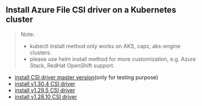 ## Install Azure File CSI driver on a Kubernetes cluster
> Note:
>  - kubectl install method only works on AKS, capz, aks-engine clusters.
>  - please use helm install method for more customization, e.g. Azure Stack, RedHat OpenShift support.

 - [install CSI driver master version](./install-csi-driver-master.md)(only for testing purpose)
 - [install v1.30.4 CSI driver](./install-csi-driver-v1.30.4.md)
 - [install v1.29.5 CSI driver](./install-csi-driver-v1.29.5.md)
 - [install v1.28.10 CSI driver](./install-csi-driver-v1.28.10.md)
